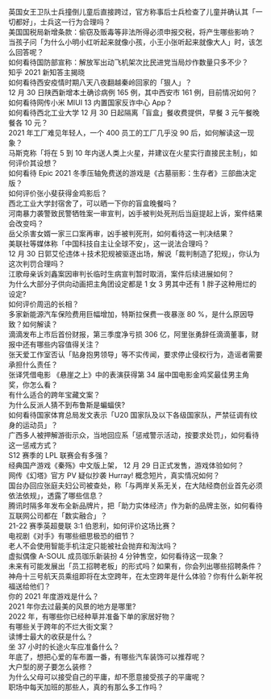英国女王卫队士兵撞倒儿童后直接跨过，官方称事后士兵检查了儿童并确认其「一切都好」，士兵这一行为合理吗？  
美国国税局新增条款：偷窃及贩毒等非法所得必须申报交税，将产生哪些影响？  
当孩子问「为什么小明小红听起来就像小孩，小王小张听起来就像大人」时，该怎么回答呢？  
如何看待国防部宣称：解放军出动飞机架次比民进党当局炒作数量只多不少？  
知乎 2021 新知答主揭晓  
如何看待西安疫情时期八天八夜翻越秦岭回家的「狠人」？  
12 月 30 日陕西新增本土确诊病例 165 例，其中西安市 161 例，目前情况如何？  
如何看待网传小米 MIUI 13 内置国家反诈中心 App？  
如何看待西北工业大学 12 月 30 日起隔离「盲盒」餐收费提供，早餐 3 元午餐晚餐各 10 元？  
2021 年工厂难见年轻人，一个 400 员工的工厂几乎没 90 后，如何解读这一现象？  
马斯克称「将在 5 到 10 年内送人类上火星，并建议在火星实行直接民主制」，如何评价其设想？  
如何看待 Epic 2021 冬季压轴免费送的游戏是《古墓丽影：生存者》三部曲决定版？  
如何评价张小斐获得金鸡影后？  
西北工业大学封宿舍了，可以晒一下你的盲盒晚餐吗？  
河南暴力袭警致民警牺牲案一审宣判，凶手被判处死刑后当庭提起上诉，案件结果会改变吗？  
岳父杀害女婿一家三口案再审，凶手被判死刑，如何看待这一判决结果？  
美联社等媒体称「中国科技自主让全球不安」，这一说法合理吗？  
12 月 30 日郭艾伦违体＋技术犯规被驱逐出场，解说「裁判制造了犯规」，你认为这次判罚合理吗？  
江歌母亲诉刘鑫案因审判长临时生病宣判暂时取消，案件后续进展如何？  
为什么大部分子供向动画把主角团设定都是 1 女 3 男其中还有 1 胖子这种用烂的设定?  
如何评价周迅的长相？  
多家新能源汽车保险费用巨幅增加，特斯拉保费一夜暴涨 80 %，是什么原因导致？如何解读？  
滴滴发布上市后首份财报，第三季度净亏损 306 亿，阿里张勇辞任滴滴董事，财报中还有哪些内容值得关注？  
张天爱工作室否认「贴身抱男领导」等不实传闻，要求停止侵权行为，造谣者需要承担什么责任？  
张译凭借电影 《悬崖之上》中的表演获得第 34 届中国电影金鸡奖最佳男主角奖，你怎么看？  
有什么适合的跨年宝藏文案？  
为什么反派人猜不到布鲁斯是蝙蝠侠?  
如何看待国家体育总局发文表示「U20 国家队及以下各级国家队，严禁征调有纹身的运动员」？  
广西多人被押解游街示众，当地回应系「惩戒警示活动，按要求处罚」，如何看待这一惩戒方式？  
S12 赛季的 LPL 联赛会有多强？  
经典国产游戏《秦殇》中文版上架， 12 月 29 日正式发售，游戏体验如何？  
网传《幻塔》官方 PV 疑似抄袭 Hurray! 概念短片，真实情况如何？  
国台办回应张庭夫妇公司被查处，称「与两岸关系无关，在大陆经商创业首先必须依法依规」，透露了哪些信息？  
腾讯时隔多年发布全新品牌片，把「助力实体经济」作为新的品牌主张，如何看待互联网公司都在「数实融合」？  
21-22 赛季英超曼联 3:1 伯恩利，如何评价这场比赛？  
电视剧《对手》有哪些细思极恐的细节？  
老人不会使用智能手机注定只能被社会抛弃和淘汰吗？  
虚拟偶像 A-SOUL 成员珈乐新装扮 4 分钟售空，如何看待这一现象？  
未来有可能发展出「员工招聘老板」的形式吗？如果有，你会列出哪些招聘条件？  
神舟十三号航天员乘组即将在太空跨年，在太空跨年是什么体验？你有什么新年祝福送给他们？  
你的 2021 年度游戏是什么？  
2021 年你去过最美的风景的地方是哪里?  
2022 年，有哪些你已经种草并准备下单的家居好物？  
有哪些关于跨年的不烂大街文案？  
读博士最大的收获是什么？  
坐 37 小时的长途火车应准备什么？  
年底了，想把心爱的车布置一番，有哪些汽车装饰可以推荐呢？  
大户型的房子要怎么装修？  
为什么父母可以接受自己的平庸，却不愿意接受孩子的平庸呢？  
职场中每天加班的那些人，真的有那么多工作吗？  
